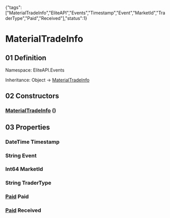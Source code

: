 {"tags":["MaterialTradeInfo","EliteAPI","Events","Timestamp","Event","MarketId","TraderType","Paid","Received"],"status":1}

# MaterialTradeInfo

## 01 Definition

Namespace: <span class='code'>EliteAPI.Events</span>

Inheritance: <span class='code'>Object</span> → <span class='code'>[MaterialTradeInfo](../../EliteAPI/Events/MaterialTradeInfo.html)</span>

## 02 Constructors

### <span class='code'>[MaterialTradeInfo](../../EliteAPI/Events/MaterialTradeInfo.html)</span> ()

## 03 Properties

### <span class='code'>DateTime</span> Timestamp

### <span class='code'>String</span> Event

### <span class='code'>Int64</span> MarketId

### <span class='code'>String</span> TraderType

### <span class='code'>[Paid](../../EliteAPI/Events/Paid.html)</span> Paid

### <span class='code'>[Paid](../../EliteAPI/Events/Paid.html)</span> Received

